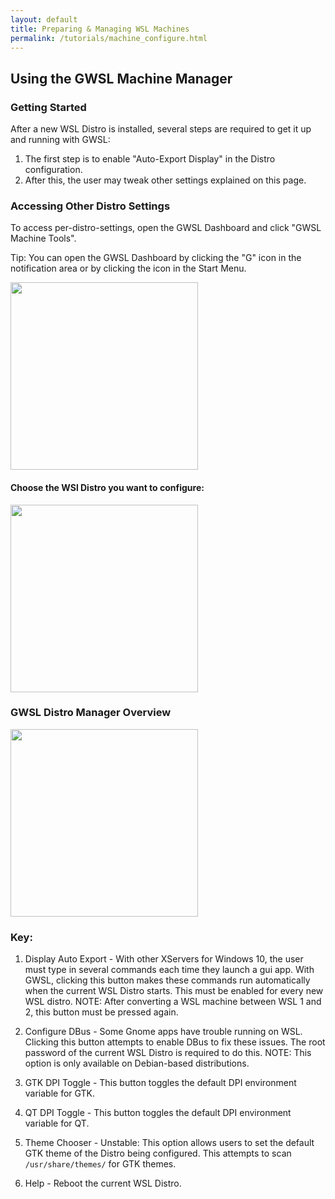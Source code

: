 ```yaml
---
layout: default
title: Preparing & Managing WSL Machines
permalink: /tutorials/machine_configure.html
---
```

## Using the GWSL Machine Manager

<!-- ### Contents:
[Accessing Machine Settings](#accessing-machine-settings)
[Using the Manager](#gwsl-machine-manager-overview) -->

### Getting Started

After a new WSL Distro is installed, several steps are required to get it up and running with GWSL: 
1.  The first step is to enable "Auto-Export Display" in the Distro configuration.
2.  After this, the user may tweak other settings explained on this page.


### Accessing Other Distro Settings ### 

To access per-distro-settings, open the GWSL Dashboard and click "GWSL Machine Tools".

Tip: You can open the GWSL Dashboard by clicking the "G" icon in the notification area or by clicking the icon in the Start Menu.

<img src="https://opticos.github.io/gwsl/tutorials/dashboardlink.png" width="300">


#### Choose the WSl Distro you want to configure:

<img src="https://opticos.github.io/gwsl/tutorials/chooser.png" width="300">

### GWSL Distro Manager Overview ###

<img src="https://opticos.github.io/gwsl/tutorials/configure.png" width="300">

### Key:

1) Display Auto Export - With other XServers for Windows 10, the user must type in several commands each time they launch a gui app. With GWSL, clicking this button makes these commands run automatically when the current WSL Distro starts. This must be enabled for every new WSL distro. NOTE: After converting a WSL machine between WSL 1 and 2, this button must be pressed again. 

2) Configure DBus - Some Gnome apps have trouble running on WSL. Clicking this button attempts to enable DBus to fix these issues. The root password of the current WSL Distro is required to do this. NOTE: This option is only available on Debian-based distributions.

3) GTK DPI Toggle - This button toggles the default DPI environment variable for GTK.

4) QT DPI Toggle - This button toggles the default DPI environment variable for QT. 

5) Theme Chooser - Unstable: This option allows users to set the default GTK theme of the Distro being configured. This attempts to scan ```/usr/share/themes/``` for GTK themes.

6) Help - Reboot the current WSL Distro.

